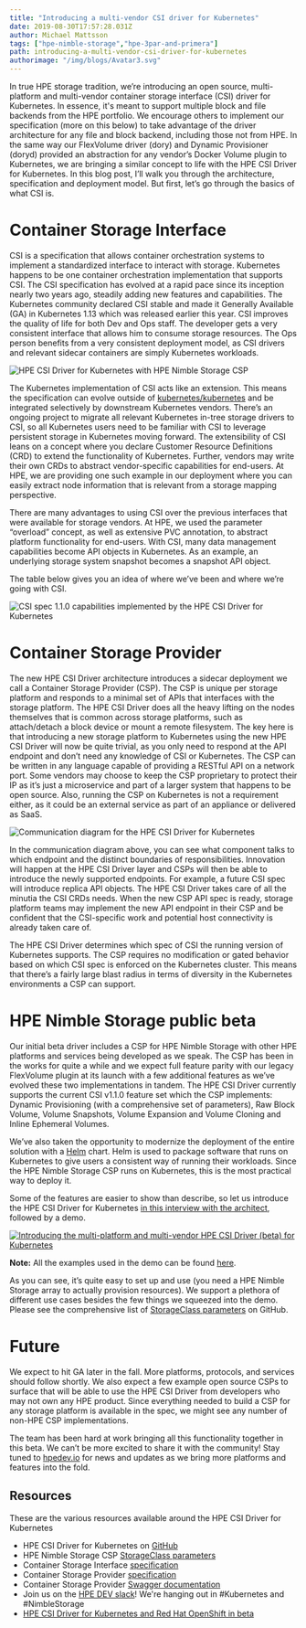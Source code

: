 ```yaml
---
title: "Introducing a multi-vendor CSI driver for Kubernetes"
date: 2019-08-30T17:57:28.031Z
author: Michael Mattsson 
tags: ["hpe-nimble-storage","hpe-3par-and-primera"]
path: introducing-a-multi-vendor-csi-driver-for-kubernetes
authorimage: "/img/blogs/Avatar3.svg"
---
```

In true HPE storage tradition, we’re introducing an open source, multi-platform and multi-vendor container storage interface (CSI) driver for Kubernetes. In essence, it's meant to support multiple block and file backends from the HPE portfolio. We encourage others to implement our specification (more on this below) to take advantage of the driver architecture for any file and block backend, including those not from HPE. In the same way our FlexVolume driver (dory) and Dynamic Provisioner (doryd) provided an abstraction for any vendor’s Docker Volume plugin to Kubernetes, we are bringing a similar concept to life with the HPE CSI Driver for Kubernetes. In this blog post, I’ll walk you through the architecture, specification and deployment model. But first, let’s go through the basics of what CSI is.


# Container Storage Interface
CSI is a specification that allows container orchestration systems to implement a standardized interface to interact with storage. Kubernetes happens to be one container orchestration implementation that supports CSI. The CSI specification has evolved at a rapid pace since its inception nearly two years ago, steadily adding new features and capabilities. The Kubernetes community declared CSI stable and made it Generally Available (GA) in Kubernetes 1.13 which was released earlier this year. CSI improves the quality of life for both Dev and Ops staff. The developer gets a very consistent interface that allows him to consume storage resources. The Ops person benefits from a very consistent deployment model, as CSI drivers and relevant sidecar containers are simply Kubernetes workloads.


![HPE CSI Driver for Kubernetes with HPE Nimble Storage CSP](https://hpe-developer-portal.s3.amazonaws.com/uploads/media/2019/8/slides-csi-hpedev-market-1566866211263.png)


The Kubernetes implementation of CSI acts like an extension. This means the specification can evolve outside of [kubernetes/kubernetes](https://github.com/kubernetes/kubernetes) and be integrated selectively by downstream Kubernetes vendors. There’s an ongoing project to migrate all relevant Kubernetes in-tree storage drivers to CSI, so all Kubernetes users need to be familiar with CSI to leverage persistent storage in Kubernetes moving forward. The extensibility of CSI leans on a concept where you declare Customer Resource Definitions (CRD) to extend the functionality of Kubernetes. Further, vendors may write their own CRDs to abstract vendor-specific capabilities for end-users. At HPE, we are providing one such example in our deployment where you can easily extract node information that is relevant from a storage mapping perspective.


There are many advantages to using CSI over the previous interfaces that were available for storage vendors. At HPE, we used the parameter “overload” concept, as well as extensive PVC annotation, to abstract platform functionality for end-users. With CSI, many data management capabilities become API objects in Kubernetes. As an example, an underlying storage system snapshot becomes a snapshot API object.


The table below gives you an idea of where we’ve been and where we’re going with CSI.


![CSI spec 1.1.0 capabilities implemented by the HPE CSI Driver for Kubernetes](https://hpe-developer-portal.s3.amazonaws.com/uploads/media/2019/8/slides-csi-hpedev-feat-1566866257740.png)


# Container Storage Provider
The new HPE CSI Driver architecture introduces a sidecar deployment we call a Container Storage Provider (CSP). The CSP is unique per storage platform and responds to a minimal set of APIs that interfaces with the storage platform. The HPE CSI Driver does all the heavy lifting on the nodes themselves that is common across storage platforms, such as attach/detach a block device or mount a remote filesystem. The key here is that introducing a new storage platform to Kubernetes using the new HPE CSI Driver will now be quite trivial, as you only need to respond at the API endpoint and don’t need any knowledge of CSI or Kubernetes. The CSP can be written in any language capable of providing a RESTful API on a network port. Some vendors may choose to keep the CSP proprietary to protect their IP as it’s just a microservice and part of a larger system that happens to be open source. Also, running the CSP on Kubernetes is not a requirement either, as it could be an external service as part of an appliance or delivered as SaaS.


![Communication diagram for the HPE CSI Driver for Kubernetes](https://hpe-developer-portal.s3.amazonaws.com/uploads/media/2019/8/slides-csi-hpedev-1567184427188.png)


In the communication diagram above, you can see what component talks to which endpoint and the distinct boundaries of responsibilities. Innovation will happen at the HPE CSI Driver layer and CSPs will then be able to introduce the newly supported endpoints. For example, a future CSI spec will introduce replica API objects. The HPE CSI Driver takes care of all the minutia the CSI CRDs needs. When the new CSP API spec is ready, storage platform teams may implement the new API endpoint in their CSP and be confident that the CSI-specific work and potential host connectivity is already taken care of.


The HPE CSI Driver determines which spec of CSI the running version of Kubernetes supports. The CSP requires no modification or gated behavior based on which CSI spec is enforced on the Kubernetes cluster. This means that there’s a fairly large blast radius in terms of diversity in the Kubernetes environments a CSP can support.


# HPE Nimble Storage public beta
Our initial beta driver includes a CSP for HPE Nimble Storage with other HPE platforms and services being developed as we speak. The CSP has been in the works for quite a while and we expect full feature parity with our legacy FlexVolume plugin at its launch with a few additional features as we’ve evolved these two implementations in tandem. The HPE CSI Driver currently supports the current CSI v1.1.0 feature set which the CSP implements: Dynamic Provisioning (with a comprehensive set of parameters), Raw Block Volume, Volume Snapshots, Volume Expansion and Volume Cloning and Inline Ephemeral Volumes.


We’ve also taken the opportunity to modernize the deployment of the entire solution with a [Helm](https://helm.sh) chart. Helm is used to package software that runs on Kubernetes to give users a consistent way of running their workloads. Since the HPE Nimble Storage CSP runs on Kubernetes, this is the most practical way to deploy it.


Some of the features are easier to show than describe, so let us introduce the HPE CSI Driver for Kubernetes [in this interview with the architect](https://www.youtube.com/watch?v=TK5H4o3Tg_s), followed by a demo.


[![Introducing the multi-platform and multi-vendor HPE CSI Driver (beta) for Kubernetes](https://hpe-developer-portal.s3.amazonaws.com/uploads/media/2019/8/hpecsi-beta-thumb-1566865524360.png)](https://www.youtube.com/watch?v=TK5H4o3Tg_s)


__Note:__ All the examples used in the demo can be found [here](https://github.com/NimbleStorage/container-examples/tree/master/misc/CSI-beta/K8s-1.15).


As you can see, it’s quite easy to set up and use (you need a HPE Nimble Storage array to actually provision resources). We support a plethora of different use cases besides the few things we squeezed into the demo. Please see the comprehensive list of [StorageClass parameters](https://github.com/hpe-storage/csi-driver/blob/master/examples/kubernetes/hpe-nimble-storage/README.md) on GitHub.


# Future
We expect to hit GA later in the fall. More platforms, protocols, and services should follow shortly. We also expect a few example open source CSPs to surface that will be able to use the HPE CSI Driver from developers who may not own any HPE product. Since everything needed to build a CSP for any storage platform is available in the spec, we might see any number of non-HPE CSP implementations. 


The team has been hard at work bringing all this functionality together in this beta. We can’t be more excited to share it with the community! Stay tuned to [hpedev.io](https://hpedev.io) for news and updates as we bring more platforms and features into the fold.


## Resources
These are the various resources available around the HPE CSI Driver for Kubernetes
* HPE CSI Driver for Kubernetes on [GitHub](https://github.com/hpe-storage/csi-driver)
* HPE Nimble Storage CSP [StorageClass parameters](https://github.com/hpe-storage/csi-driver/blob/master/examples/kubernetes/hpe-nimble-storage/README.md)
* Container Storage Interface [specification](https://github.com/container-storage-interface/spec)
* Container Storage Provider [specification](https://github.com/hpe-storage/container-storage-provider)
* Container Storage Provider [Swagger documentation](https://developer.hpe.com/api/hpe-nimble-csp)
* Join us on the [HPE DEV slack](https://hpedev.slack.com/)! We're hanging out in #Kubernetes and #NimbleStorage
* [HPE CSI Driver for Kubernetes and Red Hat OpenShift in beta](https://community.hpe.com/t5/HPE-Storage-Tech-Insiders/HPE-CSI-Driver-for-Kubernetes-and-Red-Hat-OpenShift-in-beta/ba-p/7059941)